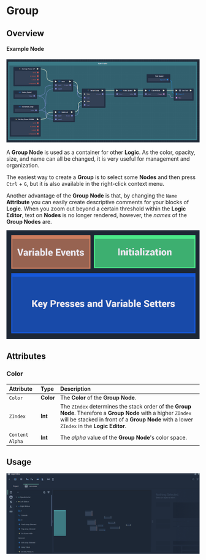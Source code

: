 # Group

## Overview

#### Example Node

![The Group Node.](../../.gitbook/assets/GroupNew.png)

A **Group Node** is used as a container for other **Logic**. As the color, opacity, size, and name can all be changed, it is very useful for management and organization.

The easiest way to create a **Group** is to select some **Nodes** and then press `Ctrl` + `G`, but it is also available in the right-click context menu.

Another advantage of the **Group Node** is that, by changing the `Name` **Attribute** you can easily create descriptive comments for your blocks of **Logic**. When you zoom out beyond a certain threshold within the **Logic Editor**, text on **Nodes** is no longer rendered, however, the _names_ of the **Group Nodes** are.

![](../../.gitbook/assets/node-group-example.png)

## Attributes

### Color

| Attribute | Type | Description |
| :--- | :--- | :--- |
| `Color` | **Color** | The **Color** of the **Group Node**. |
| `ZIndex` | **Int** | The `ZIndex` determines the stack order of the **Group** **Node**. Therefore a **Group** **Node** with a higher `ZIndex` will be stacked in front of a **Group** **Node** with a lower `ZIndex` in the **Logic Editor**. |
| `Content Alpha` | **Int** | The _alpha_ value of the **Group** **Node**'s color space. |

## Usage

![Group Node Usage](../../.gitbook/assets/group%20%283%29%20%284%29.gif)

